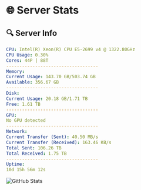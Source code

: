 # 🌐 Server Stats
## 🔍 Server Info
```yaml
CPU: Intel(R) Xeon(R) CPU E5-2699 v4 @ 1322.80GHz
CPU Usage: 0.30%
Cores: 44P | 88T
-----------------------------------
Memory:
Current Usage: 143.70 GB/503.74 GB
Available: 356.67 GB
-----------------------------------
Disk:
Current Usage: 20.18 GB/1.71 TB
Free: 1.61 TB
-----------------------------------
GPU:
No GPU detected
-----------------------------------
Network:
Current Transfer (Sent): 40.50 MB/s
Current Transfer (Received): 163.46 KB/s
Total Sent: 106.26 TB
Total Received: 1.75 TB
-----------------------------------
Uptime:
10d 15h 56m 12s
```
![GitHub Stats](https://img.shields.io/badge/Updated-2025-02-18_14:39:30-blue)